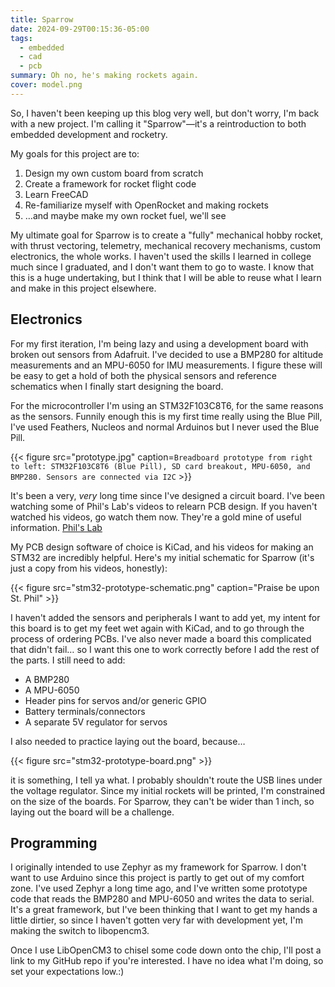 ```yaml
---
title: Sparrow
date: 2024-09-29T00:15:36-05:00
tags:
  - embedded
  - cad
  - pcb
summary: Oh no, he's making rockets again.
cover: model.png
---
```


So, I haven't been keeping up this blog very well, but don't worry, I'm back
with a new project. I'm calling it "Sparrow"—it's a reintroduction to both
embedded development and rocketry.

My goals for this project are to:

1. Design my own custom board from scratch
2. Create a framework for rocket flight code
3. Learn FreeCAD
4. Re-familiarize myself with OpenRocket and making rockets
5. …and maybe make my own rocket fuel, we'll see

My ultimate goal for Sparrow is to create a "fully" mechanical hobby rocket,
with thrust vectoring, telemetry, mechanical recovery mechanisms, custom
electronics, the whole works. I haven't used the skills I learned in college
much since I graduated, and I don't want them to go to waste. I know that this
is a huge undertaking, but I think that I will be able to reuse what I learn and
make in this project elsewhere.

## Electronics

For my first iteration, I'm being lazy and using a development board with broken
out sensors from Adafruit. I've decided to use a BMP280 for altitude
measurements and an MPU-6050 for IMU measurements. I figure these will be easy
to get a hold of both the physical sensors and reference schematics when I
finally start designing the board.

For the microcontroller I'm using an STM32F103C8T6, for the same reasons as the
sensors. Funnily enough this is my first time really using the Blue Pill, I've
used Feathers, Nucleos and normal Arduinos but I never used the Blue Pill.

{{< figure src="prototype.jpg" caption=`Breadboard prototype from right to left: STM32F103C8T6 (Blue
Pill), SD card breakout, MPU-6050, and BMP280. Sensors are connected via I2C` >}}

It's been a very, _very_ long time since I've designed a circuit board. I've
been watching some of Phil's Lab's videos to relearn PCB design. If you haven't
watched his videos, go watch them now. They're a gold mine of useful
information. [Phil's Lab](https://www.youtube.com/c/phils94)

My PCB design software of choice is KiCad, and his videos for making an STM32
are incredibly helpful. Here's my initial schematic for Sparrow (it's just a
copy from his videos, honestly):

{{< figure src="stm32-prototype-schematic.png" caption="Praise be upon St. Phil" >}}

I haven't added the sensors and peripherals I want to add yet, my intent for
this board is to get my feet wet again with KiCad, and to go through the process
of ordering PCBs. I've also never made a board this complicated that didn't
fail… so I want this one to work correctly before I add the rest of the parts. I
still need to add:

- A BMP280
- A MPU-6050
- Header pins for servos and/or generic GPIO
- Battery terminals/connectors
- A separate 5V regulator for servos

I also needed to practice laying out the board, because…

{{< figure src="stm32-prototype-board.png" >}}

it is something, I tell ya what. I probably shouldn't route the USB lines under
the voltage regulator. Since my initial rockets will be printed, I'm constrained
on the size of the boards. For Sparrow, they can't be wider than 1 inch, so
laying out the board will be a challenge.

## Programming

I originally intended to use Zephyr as my framework for Sparrow. I don't want to
use Arduino since this project is partly to get out of my comfort zone. I've
used Zephyr a long time ago, and I've written some prototype code that reads the
BMP280 and MPU-6050 and writes the data to serial. It's a great framework, but
I've been thinking that I want to get my hands a little dirtier, so since I
haven't gotten very far with development yet, I'm making the switch to
libopencm3.

Once I use LibOpenCM3 to chisel some code down onto the chip, I'll post a link
to my GitHub repo if you're interested. I have no idea what I'm doing, so set
your expectations low.:)
